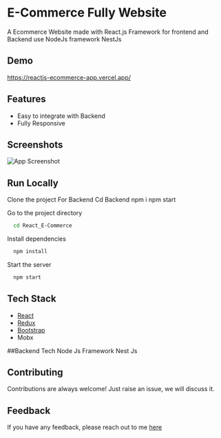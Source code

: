 # E-Commerce Fully Website

A Ecommerce Website made with React.js Framework for frontend and Backend use NodeJs framework NestJs

## Demo

https://reactjs-ecommerce-app.vercel.app/

## Features

- Easy to integrate with Backend
- Fully Responsive

## Screenshots

![App Screenshot](https://i.ibb.co/fQ293tm/image.png)

## Run Locally

Clone the project
For Backend
Cd Backend
npm i 
npm start

Go to the project directory

```bash
  cd React_E-Commerce
```

Install dependencies

```bash
  npm install
```

Start the server

```bash
  npm start
```

## Tech Stack

- [React](https://reactjs.org/)
- [Redux](https://redux.js.org/)
- [Bootstrap](https://getbootstrap.com/)
- Mobx

##Backend Tech
Node Js Framework
Nest Js

## Contributing

Contributions are always welcome!
Just raise an issue, we will discuss it.

## Feedback

If you have any feedback, please reach out to me [here](https://github.com/M0Abdullah/#contact)
